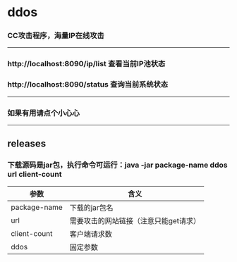 # ddos
### CC攻击程序，海量IP在线攻击
****
### http://localhost:8090/ip/list 查看当前IP池状态<br/>
### http://localhost:8090/status  查询当前系统状态
****
### 如果有用请点个小心心
****
## releases<br/>
### 下载源码是jar包，执行命令可运行：java -jar package-name ddos url client-count<br/>

|参数|含义|
|---|---
|package-name|下载的jar包名    
|url|需要攻击的网站链接（注意只能get请求） 
|client-count|客户端请求数    
|ddos|固定参数    
